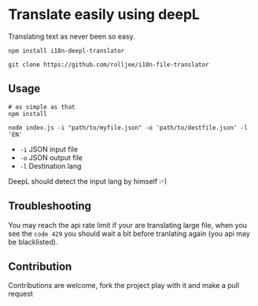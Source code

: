 # Translate easily using deepL

Translating text as never been so easy.

```shell
npm install i18n-deepl-translator 

git clone https://github.com/rolljee/i18n-file-translator
```

## Usage

```shell
# as simple as that
npm install

node index.js -i "path/to/myfile.json" -o 'path/to/destfile.json' -l 'EN'
```

+ `-i` JSON input file
+ `-o` JSON output file
+ `-l` Destination lang

DeepL should detect the input lang by himself :-)


## Troubleshooting

You may reach the api rate limit if your are translating large file, when you see the `code 429` you should wait a bit before tranlating again (you api may be blacklisted).

## Contribution

Contributions are welcome, fork the project play with it and make a pull request
